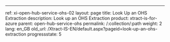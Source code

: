 ---
ref: xi-open-hub-service-ohs-02
layout: page
title: Look Up an OHS Extraction
description: Look up an OHS Extraction
product: xtract-is-for-azure
parent: open-hub-service-ohs
permalink: /:collection/:path
weight: 2
lang: en_GB
old_url: /Xtract-IS-EN/default.aspx?pageid=look-up-an-ohs-extraction
progressstate: 5
